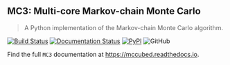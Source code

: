 ## MC3: Multi-core Markov-chain Monte Carlo
> A Python implementation of the Markov-chain Monte Carlo algorithm.

[![Build Status](https://travis-ci.com/pcubillos/mc3.svg?branch=master)](https://travis-ci.com/pcubillos/mc3)
[![Documentation Status](https://readthedocs.org/projects/mccubed/badge/?version=latest)](https://mccubed.readthedocs.io/en/latest/?badge=latest)
[![PyPI](https://img.shields.io/pypi/v/mc3.svg)](https://pypi.org/project/mc3)
![GitHub](https://img.shields.io/github/license/pcubillos/mc3.svg?color=blue)

Find the full ``MC3`` documentation at <https://mccubed.readthedocs.io>.

